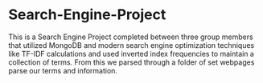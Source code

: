 # Search-Engine-Project

This is a Search Engine Project completed between three group members that utilized MongoDB and modern search engine optimization techniques like TF-IDF calculations and used inverted index frequencies to maintain a collection of terms. From this we parsed through a folder of set webpages parse our terms and information.
